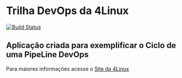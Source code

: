 # Trilha DevOps da 4Linux

<!-- Altere a Flag abaixo com sua URL do Travis -->
[![Build Status](https://travis-ci.org/anauecuri/DevOpsLab-HelloWorld.svg?branch=master)](https://travis-ci.org/anauecuri/DevOpsLab-HelloWorld)

## Aplicação criada para exemplificar o Ciclo de uma PipeLine DevOps


Para maiores informações acesse o [Site da 4Linux](https://www.4linux.com.br/cursos/devops)
